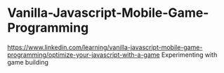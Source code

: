 # Vanilla-Javascript-Mobile-Game-Programming
https://www.linkedin.com/learning/vanilla-javascript-mobile-game-programming/optimize-your-javascript-with-a-game
Experimenting with game building
